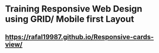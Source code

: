 # Training Responsive Web Design using GRID/ Mobile first Layout 
## https://rafal19987.github.io/Responsive-cards-view/
